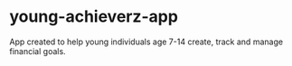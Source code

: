 # young-achieverz-app
App created to help young individuals age 7-14 create, track and manage financial goals.
